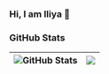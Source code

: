 ### Hi, I am Iliya 👋

<!---
iltodbul/iltodbul is a ✨ special ✨ repository because its `README.md` (this file) appears on your GitHub profile.
You can click the Preview link to take a look at your changes.
--->

### GitHub Stats
| <img align="center" src="https://github-readme-stats.vercel.app/api?username=iltodbul&count_private=true&show_icons=true&include_all_commits=true&hide_border=true&hide=contribs" alt="GitHub Stats" /> | <img align="center" src="https://github-readme-stats.vercel.app/api/top-langs/?username=iltodbul&layout=compact&hide_border=true" /> |
| ------------- | ------------- |
